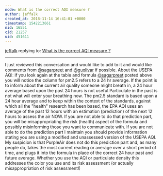 ```yaml
---
node: What is the correct AQI measure ?
author: jeffalk
created_at: 2018-11-14 16:41:01 +0000
timestamp: 1542213661
nid: 16551
cid: 21257
uid: 451611
---
```




[jeffalk](../profile/jeffalk) replying to: [What is the correct AQI measure ?](../notes/sagarpreet/06-22-2018/what-is-the-correct-aqi-measure)

----
I just reviewed this conversation and would like to add to it and would like comments from [@sagarpreet](/profile/sagarpreet) and [@guolivar](/profile/guolivar) if possible.  About the USEPA AQI:  if you look again at the table and formula [@sagarpreet](/profile/sagarpreet) posted above you will notice the column for pm2.5 refers to a 24 hr average. If the point is to inform about the current air quality someone might breath in, a 24 hour average based upon the past 24 hours is not useful.Particulate in the past is not what will enter your breathing now. The pm2.5 standard is based upon a 24 hour average and to keep within the context of the standards, against which all the "health" research has been based, the EPA AQI uses an average of the past 12 hours with an estimation (prediction) of the next 12 hours to assess the air NOW. If you are not able to do that prediction part, you will be misappropriating the risk (health) aspect of the formula and possibly misinforming those you want to communicate with. If you are not able to do the prediction part I maintain you should provide information stating you are using a modified and unassessed version of the USEPA AQI. My suspicion is that PurpleAir does not do this prediction part and, as many people do, takes the most current reading or average over a short period of time, and plugs it into the formula in place of the correct 24 hour past and future average. 
Whether you use the AQI or particulate density this addresses the color you use and its risk assessment (or actually misappropriation of risk assessment!) 